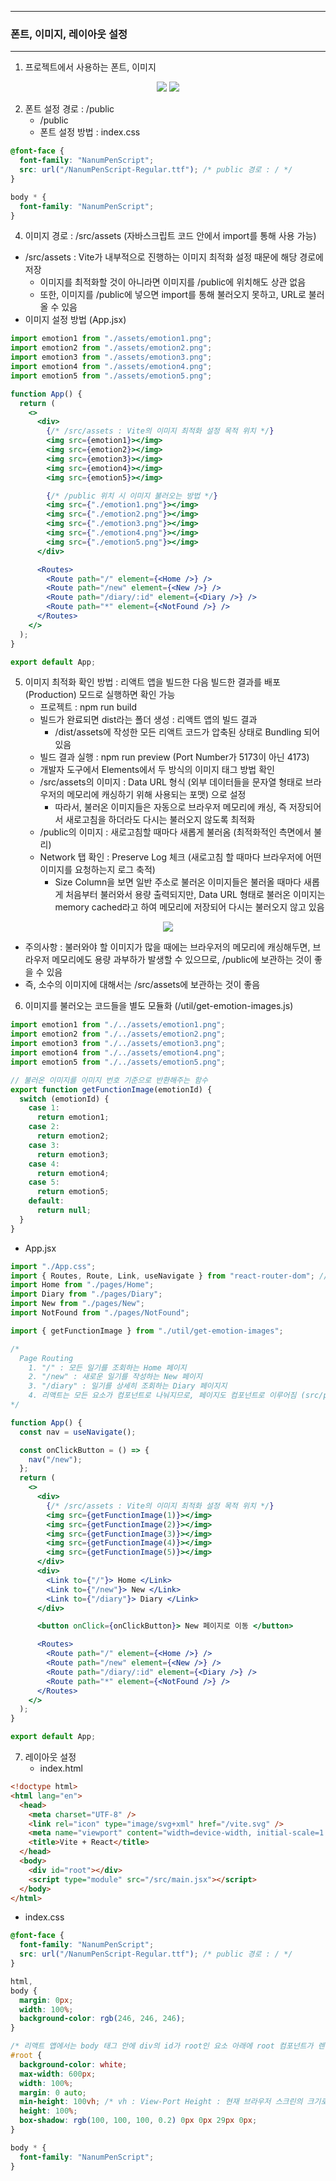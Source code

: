 -----
### 폰트, 이미지, 레이아웃 설정
-----
1. 프로젝트에서 사용하는 폰트, 이미지
<div align="center">
<img src="https://github.com/user-attachments/assets/1c9ce0e1-2f76-494d-9da6-3fe7530f10d3">
<img src="https://github.com/user-attachments/assets/7a8cc47b-78e2-4e81-8668-2ff3de66dabd">
</div>

2. 폰트 설정 경로 : /public
   - /public
   - 폰트 설정 방법 : index.css
```css
@font-face {
  font-family: "NanumPenScript";
  src: url("/NanumPenScript-Regular.ttf"); /* public 경로 : / */
}

body * {
  font-family: "NanumPenScript";
}
```

4. 이미지 경로 : /src/assets (자바스크립트 코드 안에서 import를 통해 사용 가능)
  - /src/assets : Vite가 내부적으로 진행하는 이미지 최적화 설정 때문에 해당 경로에 저장
    + 이미지를 최적화할 것이 아니라면 이미지를 /public에 위치해도 상관 없음
    + 또한, 이미지를 /public에 넣으면 import를 통해 불러오지 못하고, URL로 불러올 수 있음
  - 이미지 설정 방법 (App.jsx)
```jsx
import emotion1 from "./assets/emotion1.png";
import emotion2 from "./assets/emotion2.png";
import emotion3 from "./assets/emotion3.png";
import emotion4 from "./assets/emotion4.png";
import emotion5 from "./assets/emotion5.png";

function App() {
  return (
    <>
      <div>
        {/* /src/assets : Vite의 이미지 최적화 설정 목적 위치 */}
        <img src={emotion1}></img>
        <img src={emotion2}></img>
        <img src={emotion3}></img>
        <img src={emotion4}></img>
        <img src={emotion5}></img>

        {/* /public 위치 시 이미지 불러오는 방법 */}
        <img src={"./emotion1.png"}></img>
        <img src={"./emotion2.png"}></img>
        <img src={"./emotion3.png"}></img>
        <img src={"./emotion4.png"}></img>
        <img src={"./emotion5.png"}></img>
      </div>

      <Routes>
        <Route path="/" element={<Home />} />
        <Route path="/new" element={<New />} />
        <Route path="/diary/:id" element={<Diary />} />
        <Route path="*" element={<NotFound />} />
      </Routes>
    </>
  );
}

export default App;
```

5. 이미지 최적화 확인 방법 : 리액트 앱을 빌드한 다음 빌드한 결과를 배포(Production) 모드로 실행하면 확인 가능
   - 프로젝트 : npm run build
   - 빌드가 완료되면 dist라는 폴더 생성 : 리액트 앱의 빌드 결과
     + /dist/assets에 작성한 모든 리액트 코드가 압축된 상태로 Bundling 되어있음
   - 빌드 결과 실행 : npm run preview (Port Number가 5173이 아닌 4173)
   - 개발자 도구에서 Elements에서 두 방식의 이미지 태그 방법 확인
    + /src/assets의 이미지 : Data URL 형식 (외부 데이터들을 문자열 형태로 브라우저의 메모리에 캐싱하기 위해 사용되는 포맷) 으로 설정 
      * 따라서, 불러온 이미지들은 자동으로 브라우저 메모리에 캐싱, 즉 저장되어서 새로고침을 하더라도 다시는 불러오지 않도록 최적화
    + /public의 이미지 : 새로고침할 때마다 새롭게 불러옴 (최적화적인 측면에서 불리)
    + Network 탭 확인 : Preserve Log 체크 (새로고침 할 때마다 브라우저에 어떤 이미지를 요청하는지 로그 축적)
      * Size Column을 보면 일반 주소로 불러온 이미지들은 불러올 때마다 새롭게 처음부터 불러와서 용량 출력되지만, Data URL 형태로 불러온 이미지는 memory cached라고 하여 메모리에 저장되어 다시는 불러오지 않고 있음
<div align="center">
<img src="https://github.com/user-attachments/assets/8189fa86-85ee-4059-a98d-71b7ad387e49">
</div>

   - 주의사항 : 불러와야 할 이미지가 많을 때에는 브라우저의 메모리에 캐싱해두면, 브라우저 메모리에도 용량 과부하가 발생할 수 있으므로, /public에 보관하는 것이 좋을 수 있음
   - 즉, 소수의 이미지에 대해서는 /src/assets에 보관하는 것이 좋음

6. 이미지를 불러오는 코드들을 별도 모듈화 (/util/get-emotion-images.js)
```js
import emotion1 from "./../assets/emotion1.png";
import emotion2 from "./../assets/emotion2.png";
import emotion3 from "./../assets/emotion3.png";
import emotion4 from "./../assets/emotion4.png";
import emotion5 from "./../assets/emotion5.png";

// 불러온 이미지를 이미지 번호 기준으로 반환해주는 함수
export function getFunctionImage(emotionId) {
  switch (emotionId) {
    case 1:
      return emotion1;
    case 2:
      return emotion2;
    case 3:
      return emotion3;
    case 4:
      return emotion4;
    case 5:
      return emotion5;
    default:
      return null;
  }
}
```

  - App.jsx
```jsx
import "./App.css";
import { Routes, Route, Link, useNavigate } from "react-router-dom"; // Routes, Route, Link, useNavigate Import
import Home from "./pages/Home";
import Diary from "./pages/Diary";
import New from "./pages/New";
import NotFound from "./pages/NotFound";

import { getFunctionImage } from "./util/get-emotion-images";

/*
  Page Routing
    1. "/" : 모든 일기를 조회하는 Home 페이지
    2. "/new" : 새로운 일기를 작성하는 New 페이지
    3. "/diary" : 일기를 상세히 조회하는 Diary 페이지지
    4. 리액트는 모든 요소가 컴포넌트로 나눠지므로, 페이지도 컴포넌트로 이루어짐 (src/pages 폴더에 보관관)
*/

function App() {
  const nav = useNavigate();

  const onClickButton = () => {
    nav("/new");
  };
  return (
    <>
      <div>
        {/* /src/assets : Vite의 이미지 최적화 설정 목적 위치 */}
        <img src={getFunctionImage(1)}></img>
        <img src={getFunctionImage(2)}></img>
        <img src={getFunctionImage(3)}></img>
        <img src={getFunctionImage(4)}></img>
        <img src={getFunctionImage(5)}></img>
      </div>
      <div>
        <Link to={"/"}> Home </Link>
        <Link to={"/new"}> New </Link>
        <Link to={"/diary"}> Diary </Link>
      </div>

      <button onClick={onClickButton}> New 페이지로 이동 </button>

      <Routes>
        <Route path="/" element={<Home />} />
        <Route path="/new" element={<New />} />
        <Route path="/diary/:id" element={<Diary />} />
        <Route path="*" element={<NotFound />} />
      </Routes>
    </>
  );
}

export default App;
```

7. 레이아웃 설정
   - index.html
```html
<!doctype html>
<html lang="en">
  <head>
    <meta charset="UTF-8" />
    <link rel="icon" type="image/svg+xml" href="/vite.svg" />
    <meta name="viewport" content="width=device-width, initial-scale=1.0" />
    <title>Vite + React</title>
  </head>
  <body>
    <div id="root"></div>
    <script type="module" src="/src/main.jsx"></script>
  </body>
</html>
```

   - index.css
```css
@font-face {
  font-family: "NanumPenScript";
  src: url("/NanumPenScript-Regular.ttf"); /* public 경로 : / */
}

html,
body {
  margin: 0px;
  width: 100%;
  background-color: rgb(246, 246, 246);
}

/* 리액트 앱에서는 body 태그 안에 div의 id가 root인 요소 아래에 root 컴포넌트가 렌더링 되기 때문에, root라는 id를 갖는 요소의 스타일을 설정하면 메인 컴포넌트 스타일 설정 가능 */
#root {
  background-color: white;
  max-width: 600px;
  width: 100%;
  margin: 0 auto;
  min-height: 100vh; /* vh : View-Port Height : 현재 브라우저 스크린의 크기로, 100vh로 설정하면 스크린 최대 높이만큼 늘어남*/
  height: 100%;
  box-shadow: rgb(100, 100, 100, 0.2) 0px 0px 29px 0px;
}

body * {
  font-family: "NanumPenScript";
}
```

